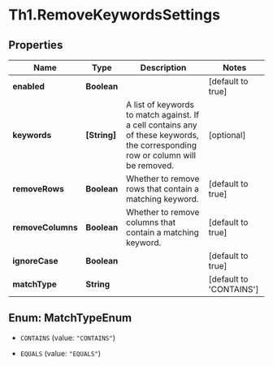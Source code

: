 # Th1.RemoveKeywordsSettings

## Properties

Name | Type | Description | Notes
------------ | ------------- | ------------- | -------------
**enabled** | **Boolean** |  | [default to true]
**keywords** | **[String]** | A list of keywords to match against.  If a cell contains any of these keywords, the corresponding row or column will be removed.  | [optional] 
**removeRows** | **Boolean** | Whether to remove rows that contain a matching keyword. | [default to true]
**removeColumns** | **Boolean** | Whether to remove columns that contain a matching keyword. | [default to true]
**ignoreCase** | **Boolean** |  | [default to true]
**matchType** | **String** |  | [default to &#39;CONTAINS&#39;]



## Enum: MatchTypeEnum


* `CONTAINS` (value: `"CONTAINS"`)

* `EQUALS` (value: `"EQUALS"`)




